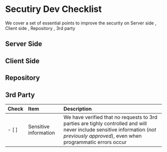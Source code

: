 # Secutiry Dev Checklist
We cover a set of essential points to improve the security on Server side , Client side , Repository , 3rd party 
## Server Side
## Client Side
## Repository
## 3rd Party
| Check|Item | Description| 
| -------------- | :--------- |:--------- |
| - [ ] |Sensitive information|We have verified that no requests to 3rd parties are tighly controlled and will never include sensitive information (*not previously approved*), even when programmatic errors occur|
